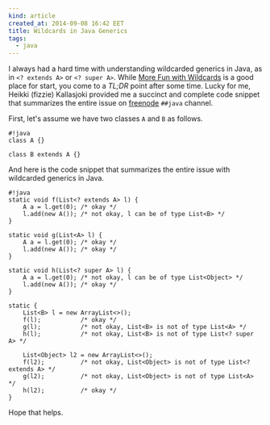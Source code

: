 ```yaml
---
kind: article
created_at: 2014-09-08 16:42 EET
title: Wildcards in Java Generics
tags:
  - java
---
```


I always had a hard time with understanding wildcarded generics in Java, as in
`<? extends A>` or `<? super A>`. While [More Fun with
Wildcards](http://docs.oracle.com/javase/tutorial/extra/generics/morefun.html)
is a good place for start, you come to a *TL;DR* point after some time. Lucky
for me, Heikki (fizzie) Kallasjoki provided me a succinct and complete code
snippet that summarizes the entire issue on [freenode](http://freenode.net/)
`##java` channel.

First, let's assume we have two classes `A` and `B` as follows.

    #!java
    class A {}

    class B extends A {}

And here is the code snippet that summarizes the entire issue with wildcarded
generics in Java.

    #!java
    static void f(List<? extends A> l) {
        A a = l.get(0); /* okay */
        l.add(new A()); /* not okay, l can be of type List<B> */
    }

    static void g(List<A> l) {
        A a = l.get(0); /* okay */
        l.add(new A()); /* okay */
    }

    static void h(List<? super A> l) {
        A a = l.get(0); /* not okay, l can be of type List<Object> */
        l.add(new A()); /* okay */
    }

    static {
        List<B> l = new ArrayList<>();
        f(l);           /* okay */
        g(l);           /* not okay, List<B> is not of type List<A> */
        h(l);           /* not okay, List<B> is not of type List<? super A> */

        List<Object> l2 = new ArrayList<>();
        f(l2);          /* not okay, List<Object> is not of type List<? extends A> */
        g(l2);          /* not okay, List<Object> is not of type List<A> */
        h(l2);          /* okay */
    }

Hope that helps.
